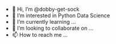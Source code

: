 - 👋 Hi, I’m @dobby-get-sock
- 👀 I’m interested in Python Data Science
- 🌱 I’m currently learning ...
- 💞️ I’m looking to collaborate on ...
- 📫 How to reach me ...

<!---
dobby-get-sock/dobby-get-sock is a ✨ special ✨ repository because its `README.md` (this file) appears on your GitHub profile.
You can click the Preview link to take a look at your changes.
--->
